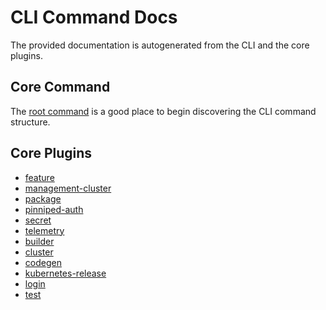 # CLI Command Docs

The provided documentation is autogenerated from the CLI and the core plugins.

## Core Command

The [root command](tanzu.md) is a good place to begin discovering the CLI command structure.

## Core Plugins


- [feature](tanzu_feature.md)
- [management-cluster](tanzu_management-cluster.md)
- [package](tanzu_package.md)
- [pinniped-auth](tanzu_pinniped-auth.md)
- [secret](tanzu_secret.md)
- [telemetry](tanzu_telemetry.md)
- [builder](tanzu_builder.md)
- [cluster](tanzu_cluster.md)
- [codegen](tanzu_codegen.md)
- [kubernetes-release](tanzu_kubernetes-release.md)
- [login](tanzu_login.md)
- [test](tanzu_test.md)
